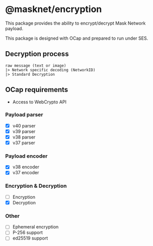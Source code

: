 # @masknet/encryption

This package provides the ability to encrypt/decrypt Mask Network payload.

This package is designed with OCap and prepared to run under SES.

## Decryption process

```plain
raw message (text or image)
|> Network specific decoding (NetworkID)
|> Standard Decryption
```

## OCap requirements

- Access to WebCrypto API

### Payload parser

- [x] v40 parser
- [x] v39 parser
- [x] v38 parser
- [x] v37 parser

### Payload encoder

- [x] v38 encoder
- [x] v37 encoder

### Encryption & Decryption

- [ ] Encryption
- [x] Decryption

### Other

- [ ] Ephemeral encryption
- [ ] P-256 support
- [ ] ed25519 support
